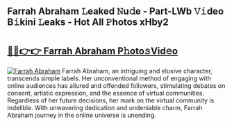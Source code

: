 ## Farrah Abraham 𝙻eaked 𝙽u𝚍e - Part-LWb 𝚅𝚒deo B𝚒kini 𝙻eaks - Hot All 𝙿hotos xHby2

# <h2><a href="http://ld268f.urlbe.top/?page=Farrah+Abraham">🔗🔗👉👉 Farrah Abraham P𝚑oto𝚜Vid𝚎o</a></h2>

[![Farrah Abraham](https://i.imgur.com/eBuTRDB.gif)](http://ld268f.urlbe.top/?page=Farrah+Abraham)
Farrah Abraham, an intriguing and elusive character, transcends simple labels. Her unconventional method of engaging with online audiences has allured and offended followers, stimulating debates on consent, artistic expression, and the essence of virtual communities. Regardless of her future decisions, her mark on the virtual community is indelible. With unwavering dedication and undeniable charm, Farrah Abraham journey in the online universe is unending.
